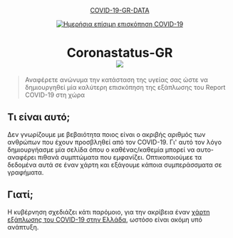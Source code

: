 <p align="center">
  <a href="https://github.com/estamos/COVID-19-GR-DATA">COVID-19-GR-DATA</a>
</p>

<div align="center">
  <a href="https://covid19.gov.gr/covid19-live-analytics/">
    <img alt="Ημερήσια επίσιμη επισκόπηση COVID-19" src="https://img.shields.io/badge/Ημερήσια επισκόπηση-COVID%2019-blue.svg" />
  </a>
</div>


<h1 align="center">Coronastatus-GR
  <div align="center">
  <a href="">
    <img src="https://github.com/estamos/coronastatus-gr/workflows/test/badge.svg" />
  </a>
</div>
</h1>

> Αναφέρετε ανώνυμα την κατάσταση της υγείας σας ώστε να δημιουργηθεί μία καλύτερη επισκόπηση της εξάπλωσης του Report COVID-19 στη χώρα

## Τι είναι αυτό;

Δεν γνωρίζουμε με βεβαιότητα ποιος είναι ο ακριβής αριθμός των ανθρώπων που έχουν προσβληθεί από τον COVID-19. Γι' αυτό τον λόγο δημιουργήασμε μία σελίδα όπου ο καθένας/καθεμία μπορεί να αυτο-αναφέρει πιθανά συμπτώματα που εμφανίζει. Οπτικοποιούμεε τα δεδομένα αυτά σε έναν χάρτη και εξάγουμε κάποια συμπεράσσματα σε γραφήματα.

## Γιατί;

Η κυβέρνηση σχεδιάζει κάτι παρόμοιο, για την ακρίβεια έναν [χάρτη εξάπλωσης του COVID-19 στην Ελλάδα](http://coronamap.gov.gr/), ωστόσο είναι ακόμη υπό ανάπτυξη.
